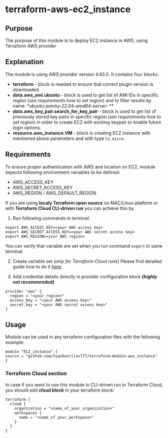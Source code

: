 # terraform-aws-ec2_instance

## Purpose
The purpose of this module is to deploy EC2 instance in AWS, using Terraform AWS provider

## Explanation
The module is using AWS provider version 4.63.0. It contains four blocks:
+ **terraform** - block is needed to ensure that correct plugin version is downloaded.
+ **data.aws_ami.ubuntu** - block is used to get list of AMI IDs in specific region (*see requirements how to set region*) and to filter results by name: **ubuntu-jammy-22.04-amd64-server-* **
+ **data.aws_key_pair.search_for_key_pair** - block is used to get list of previously stored key pairs in specific region (*see requirements how to set region*) in order to create EC2 with existing keypair to enable future login options.
+ **resource.aws_instance.VM** - block is creating EC2 instance with mentioned above parameters and with type `t2.micro`.


## Requirements
To ensure proper authentication with AWS and location on EC2, module expects following environment variables to be defined:
* AWS_ACCESS_KEY
* AWS_SECRET_ACCESS_KEY
* AWS_REGION / AWS_DEFAULT_REGION

If you are using **localy Terraform open source** on MAC/Linux platform or with **Terraform Cloud CLI-driven run** you can achieve this by
1. Run following commands in terminal:
```
export AWS_ACCESS_KEY=<your AWS access key>
export AWS_SECRET_ACCESS_KEY=<your AWS secret access key>
export AWS_REGION=<your AWS region>
```
You can verify that variable are set when you run command `export` in same terminal.

2. Create variable set *(only for Terraform Cloud runs)*
Please find detailed guide how to do it [here](https://developer.hashicorp.com/terraform/tutorials/cloud-get-started/cloud-create-variable-set).

3. Add credential details directly in provider configuration block ***(highly not recommended)***
```
provider "aws" {
  region = "<your_region>"
  access_key = "<your AWS access key>"
  secret_key = "<your AWS secret access key>"
}
```
## Usage
Module can be used in any terraform configuration files with the following example:
```
module "EC2_instance" {
source = "github.com/IvanGavrilov777/terraform-module-aws_instance"
}
```
### Terraform Cloud section
In case if you want to use this module in CLI-driven run in Terraform Cloud, you should add ***cloud block*** in your terraform block:
```
terraform {
  cloud {
    organization = "<name_of_your_organization>"
    workspaces {
      name = "<name_of_your_workspace>"
    }
  }
}
```
